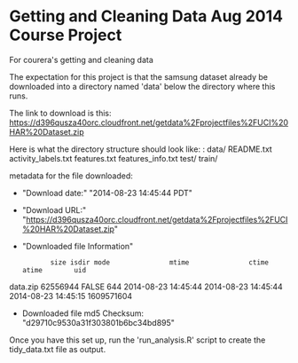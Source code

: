 Getting and Cleaning Data Aug 2014 Course Project
===================

For courera's getting and cleaning data

The expectation for this project is that the samsung dataset already be downloaded into a directory named 'data' below the directory where this runs. 

The link to download is this: https://d396qusza40orc.cloudfront.net/getdata%2Fprojectfiles%2FUCI%20HAR%20Dataset.zip

Here is what the directory structure should look like:
<current directory>:
data/
    README.txt
    activity_labels.txt
    features.txt
    features_info.txt
    test/
        <test data here>
    train/
        <train data here>


metadata for the file downloaded:
* "Download date:" "2014-08-23 14:45:44 PDT"
* "Download URL:" "https://d396qusza40orc.cloudfront.net/getdata%2Fprojectfiles%2FUCI%20HAR%20Dataset.zip"
* "Downloaded file Information"

             size isdir mode               mtime               ctime               atime        uid
data.zip 62556944 FALSE  644 2014-08-23 14:45:44 2014-08-23 14:45:44 2014-08-23 14:45:15 1609571604

* Downloaded file md5 Checksum: "d29710c9530a31f303801b6bc34bd895" 

Once you have this set up, run the 'run_analysis.R' script to create the tidy_data.txt file as output.